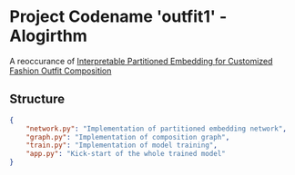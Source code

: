 # Project Codename 'outfit1' - Alogirthm
A reoccurance of [Interpretable Partitioned Embedding for Customized Fashion Outfit Composition](https://arxiv.org/abs/1806.04845)

## Structure
```json
{
    "network.py": "Implementation of partitioned embedding network",
    "graph.py": "Implementation of composition graph",
    "train.py": "Implementation of model training",
    "app.py": "Kick-start of the whole trained model"
}
```
